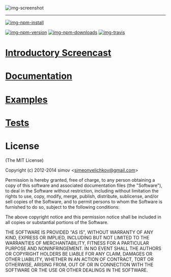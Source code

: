 
![img-screenshot](http://i.imgur.com/6wFggqg.png)

---

[![img-npm-install](https://nodei.co/npm/express-admin.png?mini=true)][url-npm]

[![img-npm-version](http://img.shields.io/npm/v/express-admin.svg?style=flat-square)][url-npm]
[![img-npm-downloads](http://img.shields.io/npm/dm/express-admin.svg?style=flat-square)][url-npm]
[![img-travis](http://img.shields.io/travis/simov/express-admin.svg?style=flat-square)][url-travis]


# [Introductory Screencast][url-screencast]

# [Documentation][url-docs]

# [Examples][url-examples]

# [Tests][url-tests]


# License

(The MIT License)

Copyright (c) 2012-2014 simov &lt;simeonvelichkov@gmail.com&gt;

Permission is hereby granted, free of charge, to any person obtaining a copy of this software and associated documentation files (the "Software"), to deal in the Software without restriction, including without limitation the rights to use, copy, modify, merge, publish, distribute, sublicense, and/or sell copies of the Software, and to permit persons to whom the Software is furnished to do so, subject to the following conditions:

The above copyright notice and this permission notice shall be included in all copies or substantial portions of the Software.

THE SOFTWARE IS PROVIDED "AS IS", WITHOUT WARRANTY OF ANY KIND, EXPRESS OR IMPLIED, INCLUDING BUT NOT LIMITED TO THE WARRANTIES OF MERCHANTABILITY, FITNESS FOR A PARTICULAR PURPOSE AND NONINFRINGEMENT. IN NO EVENT SHALL THE AUTHORS OR COPYRIGHT HOLDERS BE LIABLE FOR ANY CLAIM, DAMAGES OR OTHER LIABILITY, WHETHER IN AN ACTION OF CONTRACT, TORT OR OTHERWISE, ARISING FROM, OUT OF OR IN CONNECTION WITH THE SOFTWARE OR THE USE OR OTHER DEALINGS IN THE SOFTWARE.


  [url-screencast]: http://www.youtube.com/watch?v=1CdoCB96QNk
  [url-docs]: http://simov.github.io/express-admin
  [url-examples]: http://github.com/simov/express-admin-examples
  [url-tests]: https://github.com/simov/express-admin-tests
  [url-npm]: https://www.npmjs.org/package/express-admin
  [url-travis]: https://travis-ci.org/simov/express-admin

  [img-screenshot]: http://i.imgur.com/6wFggqg.png (Express Admin)
  [img-npm-install]: https://nodei.co/npm/express-admin.png?mini=true (NPM Install)
  [img-npm-version]: http://img.shields.io/npm/v/express-admin.svg?style=flat (NPM Version)
  [img-npm-downloads]: http://img.shields.io/npm/dm/express-admin.svg?style=flat (NPM Downloads)
  [img-travis]: http://img.shields.io/travis/simov/express-admin.svg?style=flat (Build Status)
